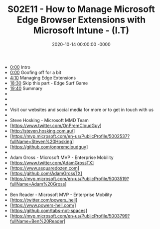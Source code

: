 ﻿---
layout: post
title: "S02E11 - How to Manage Microsoft Edge Browser Extensions with Microsoft Intune - (I.T)"
date: 2020-10-14 00:00:00 -0000
categories:
---

 * [0:00](https://www.youtube.com/watch?v=Vf_U6NGz52A&t=0s) Intro
 * [0:00](https://www.youtube.com/watch?v=Vf_U6NGz52A&t=0s) Goofing off for a bit
 * [4:10](https://www.youtube.com/watch?v=Vf_U6NGz52A&t=250s) Managing Edge Extensions
 * [18:30](https://www.youtube.com/watch?v=Vf_U6NGz52A&t=1110s) Skip this part - Edge Surf Game
 * [19:40](https://www.youtube.com/watch?v=Vf_U6NGz52A&t=1180s) Summary
 * 
 * 
 * 
 * Visit our websites and social media for more or to get in touch with us
 * 
 * Steve Hosking - Microsoft MMD Team
 * [https://www.twitter.com/OnPremCloudGuy]
 * [http://steven.hosking.com.au/]
 * [https://mvp.microsoft.com/en-us/PublicProfile/5002537?fullName=Steven%20Hosking]
 * [https://github.com/onpremcloudguy]
 * 
 * Adam Gross - Microsoft MVP - Enterprise Mobility
 * [https://www.twitter.com/AdamGrossTX]
 * [https://www.asquaredozen.com]
 * [https://github.com/AdamGrossTX]
 * [https://mvp.microsoft.com/en-us/PublicProfile/5003519?fullName=Adam%20Gross]
 * 
 * Ben Reader - Microsoft MVP - Enterprise Mobility
 * [https://twitter.com/powers_hell]
 * [https://www.powers-hell.com/]
 * [https://github.com/tabs-not-spaces]
 * [https://mvp.microsoft.com/en-us/PublicProfile/5003799?fullName=Ben%20Reader]
